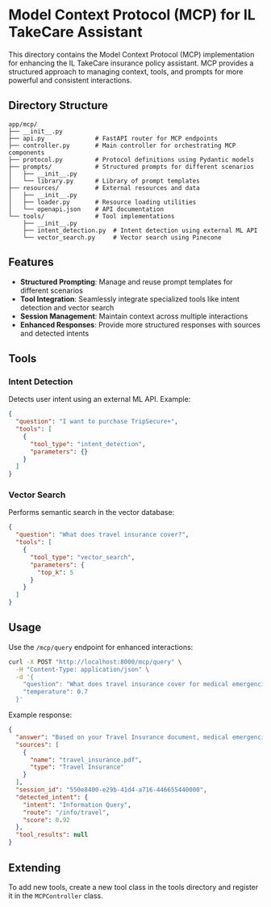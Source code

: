 # Model Context Protocol (MCP) for IL TakeCare Assistant

This directory contains the Model Context Protocol (MCP) implementation for enhancing the IL TakeCare insurance policy assistant. MCP provides a structured approach to managing context, tools, and prompts for more powerful and consistent interactions.

## Directory Structure

```
app/mcp/
├── __init__.py
├── api.py              # FastAPI router for MCP endpoints
├── controller.py       # Main controller for orchestrating MCP components
├── protocol.py         # Protocol definitions using Pydantic models
├── prompts/            # Structured prompts for different scenarios
│   ├── __init__.py
│   └── library.py      # Library of prompt templates
├── resources/          # External resources and data
│   ├── __init__.py
│   ├── loader.py       # Resource loading utilities
│   └── openapi.json    # API documentation
└── tools/              # Tool implementations
    ├── __init__.py
    ├── intent_detection.py  # Intent detection using external ML API
    └── vector_search.py     # Vector search using Pinecone
```

## Features

- **Structured Prompting**: Manage and reuse prompt templates for different scenarios
- **Tool Integration**: Seamlessly integrate specialized tools like intent detection and vector search
- **Session Management**: Maintain context across multiple interactions
- **Enhanced Responses**: Provide more structured responses with sources and detected intents

## Tools

### Intent Detection

Detects user intent using an external ML API. Example:

```json
{
  "question": "I want to purchase TripSecure+",
  "tools": [
    {
      "tool_type": "intent_detection",
      "parameters": {}
    }
  ]
}
```

### Vector Search

Performs semantic search in the vector database:

```json
{
  "question": "What does travel insurance cover?",
  "tools": [
    {
      "tool_type": "vector_search",
      "parameters": {
        "top_k": 5
      }
    }
  ]
}
```

## Usage

Use the `/mcp/query` endpoint for enhanced interactions:

```bash
curl -X POST "http://localhost:8000/mcp/query" \
  -H "Content-Type: application/json" \
  -d '{
    "question": "What does travel insurance cover for medical emergencies?",
    "temperature": 0.7
  }'
```

Example response:

```json
{
  "answer": "Based on your Travel Insurance document, medical emergencies are covered...",
  "sources": [
    {
      "name": "travel_insurance.pdf",
      "type": "Travel Insurance"
    }
  ],
  "session_id": "550e8400-e29b-41d4-a716-446655440000",
  "detected_intent": {
    "intent": "Information Query",
    "route": "/info/travel",
    "score": 0.92
  },
  "tool_results": null
}
```

## Extending

To add new tools, create a new tool class in the tools directory and register it in the `MCPController` class.
